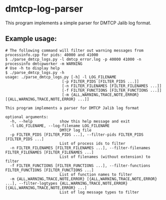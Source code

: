 # dmtcp-log-parser

This program implements a simple parser for DMTCP Jalib log format.

## Example usage:
    # The following command will filter out warning messages from processinfo.cpp for pids: 40000 and 41000 
    $ ./parse_dmtcp_logs.py -l dmtcp_error.log -p 40000 41000 -n processinfo dmtcpworker -m WARNING
    # Use -h to display help
    $ ./parse_dmtcp_logs.py -h
    usage: ./parse_dmtcp_logs.py [-h] -l LOG_FILENAME
                             [-p FILTER_PIDS [FILTER_PIDS ...]]
                             [-n FILTER_FILENAMES [FILTER_FILENAMES ...]]
                             [-f FILTER_FUNCTIONS [FILTER_FUNCTIONS ...]]
                             [-m {ALL,WARNING,TRACE,NOTE,ERROR} [{ALL,WARNING,TRACE,NOTE,ERROR} ...]]

    This program implements a parser for DMTCP Jalib log format

    optional arguments:
      -h, --help            show this help message and exit
      -l LOG_FILENAME, --log-filename LOG_FILENAME
                            DMTCP log file
      -p FILTER_PIDS [FILTER_PIDS ...], --filter-pids FILTER_PIDS [FILTER_PIDS ...]
                            List of process ids to filter
      -n FILTER_FILENAMES [FILTER_FILENAMES ...], --filter-filenames FILTER_FILENAMES [FILTER_FILENAMES ...]
                            List of filenames (without extension) to filter
      -f FILTER_FUNCTIONS [FILTER_FUNCTIONS ...], --filter-functions FILTER_FUNCTIONS [FILTER_FUNCTIONS ...]
                            List of function names to filter
      -m {ALL,WARNING,TRACE,NOTE,ERROR} [{ALL,WARNING,TRACE,NOTE,ERROR} ...], --filter-logtypes {ALL,WARNING,TRACE,NOTE,ERROR} [{ALL,WARNING,TRACE,NOTE,ERROR} ...]
                            List of log message types to filter
